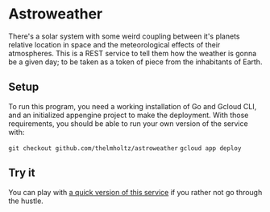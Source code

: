 # Astroweather

There's a solar system with some weird coupling between it's planets relative location in space and the meteorological effects of their atmospheres.
This is a REST service to tell them how the weather is gonna be a given day; to be taken as a token of piece from the inhabitants of Earth.

## Setup

To run this program, you need a working installation of Go and Gcloud CLI, and an initialized appengine project to make the deployment. With those requirements, you should be able to run your own version of the service with:

`git checkout github.com/thelmholtz/astroweather`
`gcloud app deploy`

## Try it

You can play with [a quick version of this service](https://astroweather.appspot.com) if you rather not go through the hustle.

